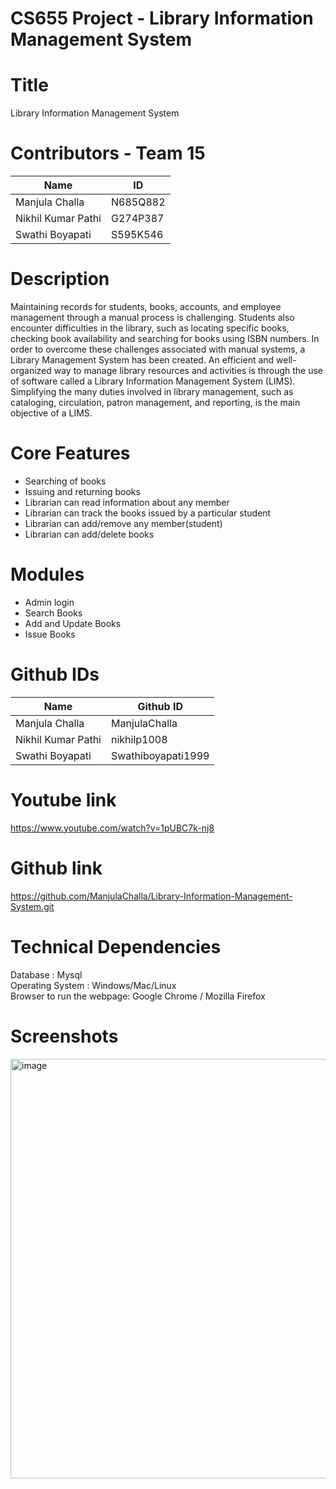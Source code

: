 # CS655 Project - Library Information Management System
# Title
Library Information Management System
# Contributors - Team 15
| Name                  |   ID     |
|-----------------------|----------|
| Manjula Challa        | N685Q882 |
| Nikhil Kumar Pathi    | G274P387 |
| Swathi Boyapati       | S595K546 |

# Description
Maintaining records for students, books, accounts, and employee management through a manual process is challenging. Students also encounter difficulties in the library, such as locating specific books, checking book availability and searching for books using ISBN numbers. In order to overcome these challenges associated with manual systems, a Library Management System has been created. An efficient and well-organized way to manage library resources and activities is through the use of software called a Library Information Management System (LIMS). Simplifying the many duties involved in library management, such as cataloging, circulation, patron management, and reporting, is the main objective of a LIMS.
# Core Features
- Searching of books  
- Issuing and returning books  
- Librarian can read information about any member  
- Librarian can track the books issued by a particular student  
- Librarian can add/remove any member(student)  
- Librarian can add/delete books  
# Modules
- Admin login
- Search Books
- Add and Update Books
- Issue Books
# Github IDs
| Name                  | Github ID          |
|-----------------------|--------------------|
| Manjula Challa        | ManjulaChalla      |
| Nikhil Kumar Pathi    | nikhilp1008        |
| Swathi Boyapati       | Swathiboyapati1999 |

# Youtube link
https://www.youtube.com/watch?v=1pUBC7k-nj8
# Github link
https://github.com/ManjulaChalla/Library-Information-Management-System.git
# Technical Dependencies
Database         : Mysql  
Operating System : Windows/Mac/Linux  
Browser to run the webpage: Google Chrome / Mozilla Firefox  

# Screenshots

<img width="671" alt="image" src="https://github.com/ManjulaChalla/Library-Information-Management-System/assets/100553269/60aa1682-4490-41a6-8d99-7dfadf4f3c8c">


